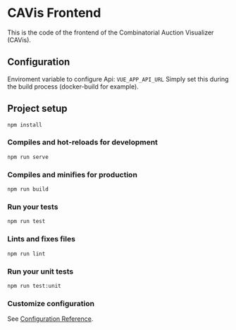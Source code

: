 # CAVis Frontend

This is the code of the frontend of the Combinatorial Auction Visualizer (CAVis).

## Configuration

Enviroment variable to configure Api: `VUE_APP_API_URL`
Simply set this during the build process (docker-build for example).

## Project setup

```
npm install
```

### Compiles and hot-reloads for development

```
npm run serve
```

### Compiles and minifies for production

```
npm run build
```

### Run your tests

```
npm run test
```

### Lints and fixes files

```
npm run lint
```

### Run your unit tests

```
npm run test:unit
```

### Customize configuration

See [Configuration Reference](https://cli.vuejs.org/config/).
